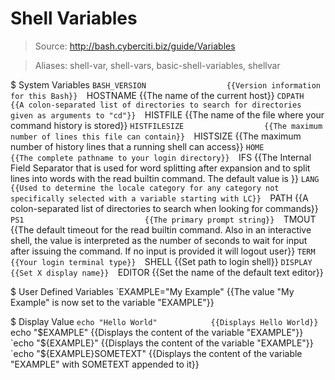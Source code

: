 # Shell Variables

> Source: http://bash.cyberciti.biz/guide/Variables

> Aliases: shell-var, shell-vars, basic-shell-variables, shellvar

$ System Variables
    `BASH_VERSION                  {{Version information for this Bash}} 
    `HOSTNAME                      {{The name of the current host}} 
    `CDPATH                        {{A colon-separated list of directories to search for directories given as arguments to "cd"}} 
    `HISTFILE                      {{The name of the file where your command history is stored}} 
    `HISTFILESIZE                  {{The maximum number of lines this file can contain}} 
    `HISTSIZE                      {{The maximum number of history lines that a running shell can access}} 
    `HOME                          {{The complete pathname to your login directory}} 
    `IFS                           {{The Internal Field Separator that is used for word splitting after expansion and to split lines into words with the read builtin command. The default value is <space><tab><newline>}} 
    `LANG                          {{Used to determine the locale category for any category not specifically selected with a variable starting with LC}} 
    `PATH                          {{A colon-separated list of directories to search when looking for commands}} 
    `PS1                           {{The primary prompt string}} 
    `TMOUT                         {{The default timeout for the read builtin command. Also in an interactive shell, the value is interpreted as the number of seconds to wait for input after issuing the command. If no input is provided it will logout user}} 
    `TERM                          {{Your login terminal type}} 
    `SHELL                         {{Set path to login shell}} 
    `DISPLAY                       {{Set X display name}} 
    `EDITOR                        {{Set the name of the default text editor}} 

$ User Defined Variables
    `EXAMPLE="My Example"          {{The value "My Example" is now set to the variable "EXAMPLE"}} 

$ Display Value
    `echo "Hello World"            {{Displays Hello World}} 
    `echo "$EXAMPLE"               {{Displays the content of the variable "EXAMPLE"}} 
    `echo "${EXAMPLE}"             {{Displays the content of the variable "EXAMPLE"}} 
    `echo "${EXAMPLE}SOMETEXT"     {{Displays the content of the variable "EXAMPLE" with SOMETEXT appended to it}} 

